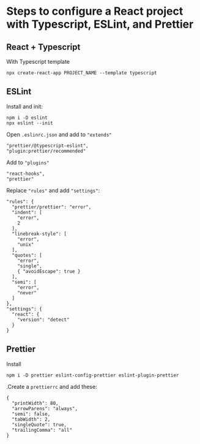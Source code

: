 # Steps to configure a React project with Typescript, ESLint, and Prettier

## React + Typescript

With Typescript template

```
npx create-react-app PROJECT_NAME --template typescript
```

## ESLint

Install and init:

```
npm i -D eslint
npx eslint --init
```

Open `.eslinrc.json` and add to `"extends"`

```
"prettier/@typescript-eslint",
"plugin:prettier/recommended"
```

Add to `"plugins"`

```
"react-hooks",
"prettier"
```

Replace `"rules"` and add `"settings"`:

```
"rules": {
  "prettier/prettier": "error",
  "indent": [
    "error",
    2
  ],
  "linebreak-style": [
    "error",
    "unix"
  ],
  "quotes": [
    "error",
    "single",
    { "avoidEscape": true }
  ],
  "semi": [
    "error",
    "never"
  ]
},
"settings": {
  "react": {
    "version": "detect"
  }
}
```

## Prettier

Install

```
npm i -D prettier eslint-config-prettier eslint-plugin-prettier
```

.Create a `prettierrc` and add these:

```
{
  "printWidth": 80,
  "arrowParens": "always",
  "semi": false,
  "tabWidth": 2,
  "singleQuote": true,
  "trailingComma": "all"
}
```
